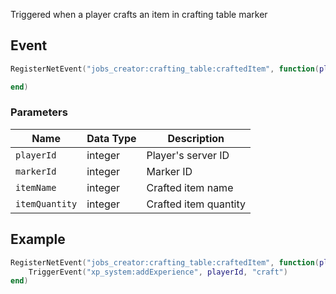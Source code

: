 Triggered when a player crafts an item in crafting table marker

## Event
``` lua
RegisterNetEvent("jobs_creator:crafting_table:craftedItem", function(playerId, markerId, itemName, itemQuantity)

end)
```

### Parameters

| Name              | Data Type | Description                 |
| -                 | -         | -                 |
| `playerId`         | integer    | Player's server ID  |
| `markerId`         | integer    | Marker ID |
| `itemName`         | integer    | Crafted item name |
| `itemQuantity`         | integer    | Crafted item quantity |

## Example
``` lua
RegisterNetEvent("jobs_creator:crafting_table:craftedItem", function(playerId, markerId, itemName, itemQuantity)
    TriggerEvent("xp_system:addExperience", playerId, "craft")
end)
```